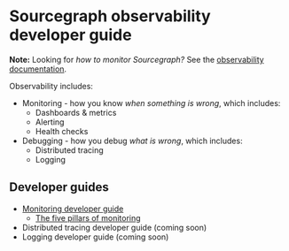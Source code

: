 # Sourcegraph observability developer guide

**Note:** Looking for _how to monitor Sourcegraph?_ See the [observability documentation](https://docs.sourcegraph.com/admin/observability).

Observability includes:

- Monitoring - how you know _when something is wrong_, which includes:
  - Dashboards & metrics
  - Alerting
  - Health checks
- Debugging - how you debug _what is wrong_, which includes:
  - Distributed tracing
  - Logging

## Developer guides

- [Monitoring developer guide](monitoring.md)
    - [The five pillars of monitoring](monitoring_pillars.md)
- Distributed tracing developer guide (coming soon)
- Logging developer guide (coming soon)
